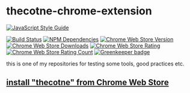 # thecotne-chrome-extension

[![JavaScript Style Guide](https://cdn.rawgit.com/feross/standard/master/badge.svg)](https://github.com/feross/standard)

[![Build Status](https://img.shields.io/travis/thecotne/thecotne-chrome-extension/master.svg?style=flat-square&maxAge=300)](https://travis-ci.org/thecotne/thecotne-chrome-extension)
[![NPM Dependencies](https://img.shields.io/david/thecotne/thecotne-chrome-extension.svg?style=flat-square&maxAge=300)](https://david-dm.org/thecotne/thecotne-chrome-extension)
[![Chrome Web Store Version](https://img.shields.io/chrome-web-store/v/npginagkbdnfnejebjplponbhljlklaf.svg?style=flat-square&maxAge=300)][1]
[![Chrome Web Store Downloads](https://img.shields.io/chrome-web-store/d/npginagkbdnfnejebjplponbhljlklaf.svg?style=flat-square&maxAge=300)][1]
[![Chrome Web Store Rating](https://img.shields.io/chrome-web-store/rating/npginagkbdnfnejebjplponbhljlklaf.svg?style=flat-square&maxAge=300)][1]
[![Chrome Web Store Rating Count](https://img.shields.io/chrome-web-store/rating-count/npginagkbdnfnejebjplponbhljlklaf.svg?style=flat-square&maxAge=300)][1]
[![Greenkeeper badge](https://badges.greenkeeper.io/thecotne/thecotne-chrome-extension.svg)](https://greenkeeper.io/)

this is one of my repositories for testing some tools, good practices etc.

## [install "thecotne" from Chrome Web Store][1]

[1]:https://chrome.google.com/webstore/detail/itdcms-debugger/npginagkbdnfnejebjplponbhljlklaf
